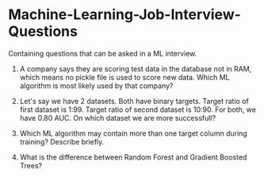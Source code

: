 # Machine-Learning-Job-Interview-Questions
Containing questions that can be asked in a ML interview.

1) A company says they are scoring test data in the database not in RAM, which means no pickle file is used to score new data. Which ML algorithm is most likely used by that company?

2) Let's say we have 2 datasets. Both have binary targets. Target ratio of first dataset is 1:99. Target ratio of second dataset is 10:90. For both, we have 0.80 AUC. On which dataset we are more successfull?

3) Which ML algorithm may contain more than one target column during training? Describe briefly.

4) What is the difference between Random Forest and Gradient Boosted Trees?
